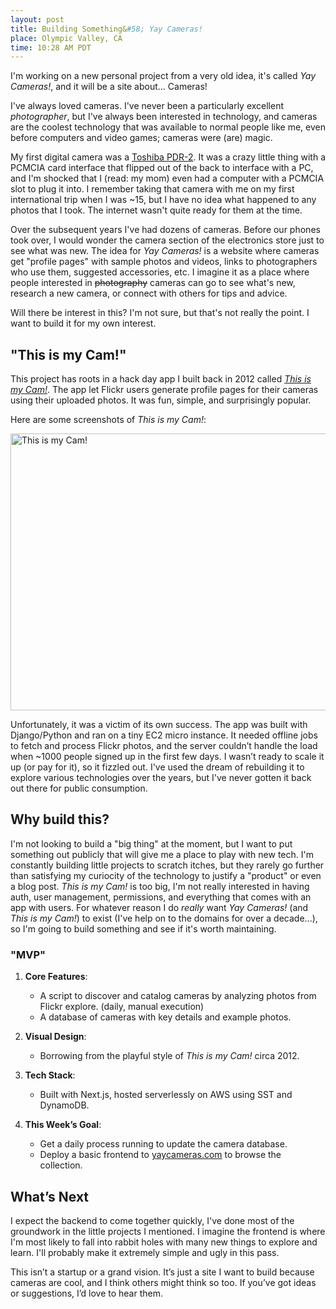 ```yaml
---
layout: post
title: Building Something&#58; Yay Cameras!
place: Olympic Valley, CA
time: 10:28 AM PDT
---
```


I'm working on a new personal project from a very old idea, it's called _Yay Cameras!_, and it will be a site about... Cameras!

I've always loved cameras. I've never been a particularly excellent _photographer_, but I've always been interested in technology, and cameras are the coolest technology that was available to normal people like me, even before computers and video games; cameras were (are) magic.

My first digital camera was a [Toshiba PDR-2](https://www.vintagedigitalcameras.com/toshiba). It was a crazy little thing with a PCMCIA card interface that flipped out of the back to interface with a PC, and I'm shocked that I (read: my mom) even had a computer with a PCMCIA slot to plug it into. I remember taking that camera with me on my first international trip when I was ~15, but I have no idea what happened to any photos that I took. The internet wasn't quite ready for them at the time.

Over the subsequent years I've had dozens of cameras. Before our phones took over, I would wonder the camera section of the electronics store just to see what was new. The idea for _Yay Cameras!_ is a website where cameras get "profile pages" with sample photos and videos, links to photographers who use them, suggested accessories, etc. I imagine it as a place where people interested in ~~photography~~ cameras can go to see what's new, research a new camera, or connect with others for tips and advice.

Will there be interest in this? I'm not sure, but that's not really the point. I want to build it for my own interest.

## "This is my Cam!"

This project has roots in a hack day app I built back in 2012 called _[This is my Cam!](https://roundhere.net/journal/Photo-Hack-Day-SF/)_. The app let Flickr users generate profile pages for their cameras using their uploaded photos. It was fun, simple, and surprisingly popular.

Here are some screenshots of _This is my Cam!_:

<a data-flickr-embed="true" href="https://www.flickr.com/photos/cjmartin/albums/72177720323189490" title="This is my Cam!"><img src="https://live.staticflickr.com/7258/7751325904_9927b3e2a8_z.jpg" width="640" height="443" alt="This is my Cam!"/></a><script async src="//embedr.flickr.com/assets/client-code.js" charset="utf-8"></script>

Unfortunately, it was a victim of its own success. The app was built with Django/Python and ran on a tiny EC2 micro instance. It needed offline jobs to fetch and process Flickr photos, and the server couldn’t handle the load when ~1000 people signed up in the first few days. I wasn’t ready to scale it up (or pay for it), so it fizzled out. I've used the dream of rebuilding it to explore various technologies over the years, but I've never gotten it back out there for public consumption.

## Why build this?

I'm not looking to build a "big thing" at the moment, but I want to put something out publicly that will give me a place to play with new tech. I'm constantly building little projects to scratch itches, but they rarely go further than satisfying my curiocity of the technology to justify a "product" or even a blog post. _This is my Cam!_ is too big, I'm not really interested in having auth, user management, permissions, and everything that comes with an app with users. For whatever reason I do _really_ want _Yay Cameras!_ (and _This is my Cam!_) to exist (I've help on to the domains for over a decade...), so I'm going to build something and see if it's worth maintaining.

### "MVP"

1. **Core Features**:
   - A script to discover and catalog cameras by analyzing photos from Flickr explore. (daily, manual execution)
   - A database of cameras with key details and example photos.

2. **Visual Design**:
   - Borrowing from the playful style of _This is my Cam!_ circa 2012.

3. **Tech Stack**:
   - Built with Next.js, hosted serverlessly on AWS using SST and DynamoDB.

4. **This Week’s Goal**:
   - Get a daily process running to update the camera database.
   - Deploy a basic frontend to [yaycameras.com](http://yaycameras.com) to browse the collection.

## What’s Next

I expect the backend to come together quickly, I've done most of the groundwork in the little projects I mentioned. I imagine the frontend is where I'm most likely to fall into rabbit holes with many new things to explore and learn. I'll probably make it extremely simple and ugly in this pass.

This isn’t a startup or a grand vision. It’s just a site I want to build because cameras are cool, and I think others might think so too. If you’ve got ideas or suggestions, I’d love to hear them.

